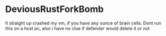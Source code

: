 # DeviousRustForkBomb
It straight up crashed my vm, if you have any ounce of brain cells. Dont run this on a host pc, also i have no clue if defender would delete it or not
